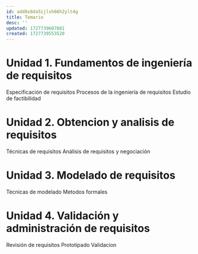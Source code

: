 ```yaml
---
id: add8x8da5ijlsh66h2ylt4g
title: Temario
desc: ''
updated: 1727739607081
created: 1727739553520
---
```



# Unidad 1. Fundamentos de ingeniería de requisitos
Especificación de requisitos
Procesos de la ingeniería de requisitos
Estudio de factibilidad


# Unidad 2. Obtencion y analisis de requisitos
Técnicas de requisitos
Análisis de requisitos y negociación


# Unidad 3. Modelado de requisitos
Técnicas de modelado
Metodos formales


# Unidad 4. Validación y administración de requisitos
Revisión de requisitos
Prototipado
Validacion
